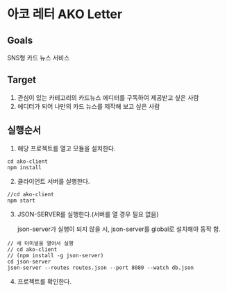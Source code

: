 # 아코 레터 AKO Letter

## Goals
SNS형 카드 뉴스 서비스

## Target
1. 관심이 있는 카테고리의 카드뉴스 에디터를 구독하여 제공받고 싶은 사람
2. 에디터가 되어 나만의 카드 뉴스를 제작해 보고 싶은 사람

## 실행순서
1. 해당 프로젝트를 열고 모듈을 설치한다.
```
cd ako-client
npm install
```
2. 클라이언트 서버를 실행한다.
```
//cd ako-client
npm start
```
3. JSON-SERVER를 실행한다.(서버를 열 경우 필요 없음)


    json-server가 실행이 되지 않을 시, json-server를 global로 설치해야 동작 함.
```
// 새 터미널을 열어서 실행
// cd ako-client
// (npm install -g json-server)
cd json-server
json-server --routes routes.json --port 8080 --watch db.json
```
4. 프로젝트를 확인한다.

